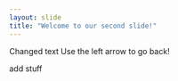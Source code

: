 ```yaml
---
layout: slide
title: "Welcome to our second slide!"
---
```

Changed text
Use the left arrow to go back!

add stuff

